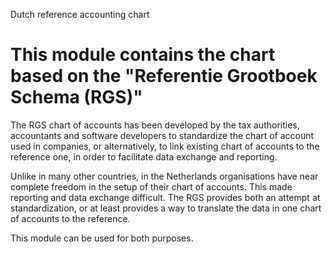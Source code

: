 
Dutch reference accounting chart

This module contains the chart based on the "Referentie Grootboek Schema (RGS)"
===============================================================================

The RGS chart of accounts has been developed by the tax authorities,
accountants and software developers to standardize the chart of account used
in companies, or alternatively, to link existing chart of accounts to the
reference one, in order to facilitate data exchange and reporting.

Unlike in many other countries, in the Netherlands organisations have near
complete freedom in the setup of their chart of accounts. This made reporting
and data exchange difficult. The RGS provides both an attempt at
standardization, or at least provides a way to translate the data in one chart
of accounts to the reference.

This module can be used for both purposes.
